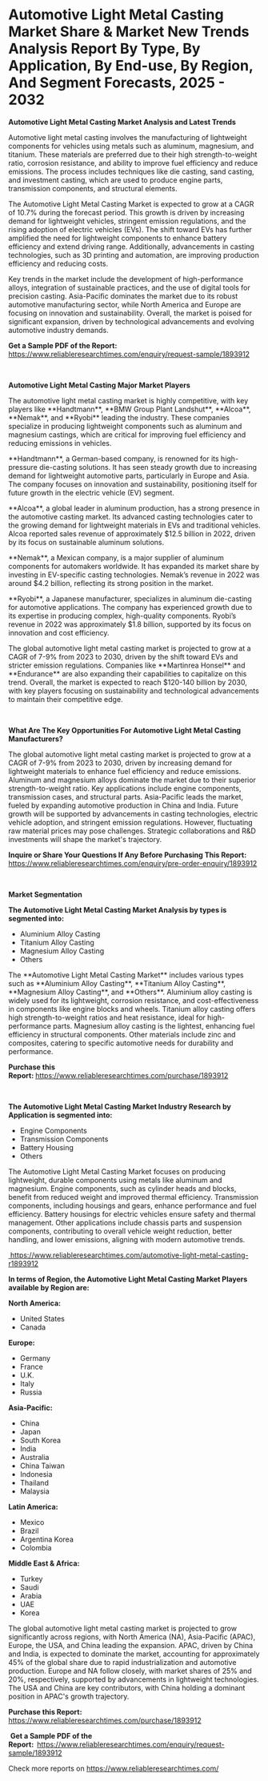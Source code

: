 <p><h1>Automotive Light Metal Casting Market Share & Market New Trends Analysis Report By Type, By Application, By End-use, By Region, And Segment Forecasts, 2025 - 2032</h1></p><p><strong>Automotive Light Metal Casting Market Analysis and Latest Trends</strong></p>
<p><p>Automotive light metal casting involves the manufacturing of lightweight components for vehicles using metals such as aluminum, magnesium, and titanium. These materials are preferred due to their high strength-to-weight ratio, corrosion resistance, and ability to improve fuel efficiency and reduce emissions. The process includes techniques like die casting, sand casting, and investment casting, which are used to produce engine parts, transmission components, and structural elements.</p><p>The Automotive Light Metal Casting Market is expected to grow at a CAGR of 10.7% during the forecast period. This growth is driven by increasing demand for lightweight vehicles, stringent emission regulations, and the rising adoption of electric vehicles (EVs). The shift toward EVs has further amplified the need for lightweight components to enhance battery efficiency and extend driving range. Additionally, advancements in casting technologies, such as 3D printing and automation, are improving production efficiency and reducing costs.</p><p>Key trends in the market include the development of high-performance alloys, integration of sustainable practices, and the use of digital tools for precision casting. Asia-Pacific dominates the market due to its robust automotive manufacturing sector, while North America and Europe are focusing on innovation and sustainability. Overall, the market is poised for significant expansion, driven by technological advancements and evolving automotive industry demands.</p></p>
<p><strong>Get a Sample PDF of the Report:&nbsp;</strong> <a href="https://www.reliableresearchtimes.com/enquiry/request-sample/1893912?utm_campaign=2007&utm_medium=2&utm_source=Github&utm_content=ia&utm_term=24012025&utm_id=automotive-light-metal-casting">https://www.reliableresearchtimes.com/enquiry/request-sample/1893912</a></p>
<p>&nbsp;</p>
<p><strong>Automotive Light Metal Casting Major Market Players</strong></p>
<p><p>The automotive light metal casting market is highly competitive, with key players like **Handtmann**, **BMW Group Plant Landshut**, **Alcoa**, **Nemak**, and **Ryobi** leading the industry. These companies specialize in producing lightweight components such as aluminum and magnesium castings, which are critical for improving fuel efficiency and reducing emissions in vehicles.</p><p>**Handtmann**, a German-based company, is renowned for its high-pressure die-casting solutions. It has seen steady growth due to increasing demand for lightweight automotive parts, particularly in Europe and Asia. The company focuses on innovation and sustainability, positioning itself for future growth in the electric vehicle (EV) segment.</p><p>**Alcoa**, a global leader in aluminum production, has a strong presence in the automotive casting market. Its advanced casting technologies cater to the growing demand for lightweight materials in EVs and traditional vehicles. Alcoa reported sales revenue of approximately $12.5 billion in 2022, driven by its focus on sustainable aluminum solutions.</p><p>**Nemak**, a Mexican company, is a major supplier of aluminum components for automakers worldwide. It has expanded its market share by investing in EV-specific casting technologies. Nemak’s revenue in 2022 was around $4.2 billion, reflecting its strong position in the market.</p><p>**Ryobi**, a Japanese manufacturer, specializes in aluminum die-casting for automotive applications. The company has experienced growth due to its expertise in producing complex, high-quality components. Ryobi’s revenue in 2022 was approximately $1.8 billion, supported by its focus on innovation and cost efficiency.</p><p>The global automotive light metal casting market is projected to grow at a CAGR of 7-9% from 2023 to 2030, driven by the shift toward EVs and stricter emission regulations. Companies like **Martinrea Honsel** and **Endurance** are also expanding their capabilities to capitalize on this trend. Overall, the market is expected to reach $120-140 billion by 2030, with key players focusing on sustainability and technological advancements to maintain their competitive edge.</p></p>
<p>&nbsp;</p>
<p><strong>What Are The Key Opportunities For Automotive Light Metal Casting Manufacturers?</strong></p>
<p><p>The global automotive light metal casting market is projected to grow at a CAGR of 7-9% from 2023 to 2030, driven by increasing demand for lightweight materials to enhance fuel efficiency and reduce emissions. Aluminum and magnesium alloys dominate the market due to their superior strength-to-weight ratio. Key applications include engine components, transmission cases, and structural parts. Asia-Pacific leads the market, fueled by expanding automotive production in China and India. Future growth will be supported by advancements in casting technologies, electric vehicle adoption, and stringent emission regulations. However, fluctuating raw material prices may pose challenges. Strategic collaborations and R&D investments will shape the market's trajectory.</p></p>
<p><strong>Inquire or Share Your Questions If Any Before Purchasing This Report:</strong> <a href="https://www.reliableresearchtimes.com/enquiry/pre-order-enquiry/1893912?utm_campaign=2007&utm_medium=2&utm_source=Github&utm_content=ia&utm_term=24012025&utm_id=automotive-light-metal-casting">https://www.reliableresearchtimes.com/enquiry/pre-order-enquiry/1893912</a></p>
<p>&nbsp;</p>
<p><strong>Market Segmentation</strong></p>
<p><strong>The Automotive Light Metal Casting Market Analysis by types is segmented into:</strong></p>
<p><ul><li>Aluminium Alloy Casting</li><li>Titanium Alloy Casting</li><li>Magnesium Alloy Casting</li><li>Others</li></ul></p>
<p><p>The **Automotive Light Metal Casting Market** includes various types such as **Aluminium Alloy Casting**, **Titanium Alloy Casting**, **Magnesium Alloy Casting**, and **Others**. Aluminium alloy casting is widely used for its lightweight, corrosion resistance, and cost-effectiveness in components like engine blocks and wheels. Titanium alloy casting offers high strength-to-weight ratios and heat resistance, ideal for high-performance parts. Magnesium alloy casting is the lightest, enhancing fuel efficiency in structural components. Other materials include zinc and composites, catering to specific automotive needs for durability and performance.</p></p>
<p><strong>Purchase this Report:&nbsp;</strong><a href="https://www.reliableresearchtimes.com/purchase/1893912?utm_campaign=2007&utm_medium=2&utm_source=Github&utm_content=ia&utm_term=24012025&utm_id=automotive-light-metal-casting">https://www.reliableresearchtimes.com/purchase/1893912</a></p>
<p>&nbsp;</p>
<p><strong>The Automotive Light Metal Casting Market Industry Research by Application is segmented into:</strong></p>
<p><ul><li>Engine Components</li><li>Transmission Components</li><li>Battery Housing</li><li>Others</li></ul></p>
<p><p>The Automotive Light Metal Casting Market focuses on producing lightweight, durable components using metals like aluminum and magnesium. Engine components, such as cylinder heads and blocks, benefit from reduced weight and improved thermal efficiency. Transmission components, including housings and gears, enhance performance and fuel efficiency. Battery housings for electric vehicles ensure safety and thermal management. Other applications include chassis parts and suspension components, contributing to overall vehicle weight reduction, better handling, and lower emissions, aligning with modern automotive trends.</p></p>
<p><a href="https://www.reliableresearchtimes.com/automotive-light-metal-casting-r1893912?utm_campaign=2007&utm_medium=2&utm_source=Github&utm_content=ia&utm_term=24012025&utm_id=automotive-light-metal-casting">&nbsp;https://www.reliableresearchtimes.com/automotive-light-metal-casting-r1893912</a></p>
<p><strong>In terms of Region, the Automotive Light Metal Casting Market Players available by Region are:</strong></p>
<p>
    <p> <strong> North America: </strong>
        <ul>
            <li>United States</li>
            <li>Canada</li>
        </ul>
        </p> 
    <p> <strong> Europe: </strong>
        <ul>
            <li>Germany</li>
            <li>France</li>
            <li>U.K.</li>
            <li>Italy</li>
            <li>Russia</li>
        </ul>
        </p> 
    <p> <strong> Asia-Pacific: </strong>
        <ul>
            <li>China</li>
            <li>Japan</li>
            <li>South Korea</li>
            <li>India</li>
            <li>Australia</li>
            <li>China Taiwan</li>
            <li>Indonesia</li>
            <li>Thailand</li>
            <li>Malaysia</li>
        </ul>
        </p> 
    <p> <strong> Latin America: </strong>
        <ul>
            <li>Mexico</li>
            <li>Brazil</li>
            <li>Argentina Korea</li>
            <li>Colombia</li>
        </ul>
        </p> 
    <p> <strong> Middle East & Africa: </strong>
        <ul>
            <li>Turkey</li>
            <li>Saudi</li>
            <li>Arabia</li>
            <li>UAE</li>
            <li>Korea</li>
        </ul>
    </p>
    </p>
<p><p>The global automotive light metal casting market is projected to grow significantly across regions, with North America (NA), Asia-Pacific (APAC), Europe, the USA, and China leading the expansion. APAC, driven by China and India, is expected to dominate the market, accounting for approximately 45% of the global share due to rapid industrialization and automotive production. Europe and NA follow closely, with market shares of 25% and 20%, respectively, supported by advancements in lightweight technologies. The USA and China are key contributors, with China holding a dominant position in APAC's growth trajectory.</p></p>
<p><strong>Purchase this Report: </strong><a href="https://www.reliableresearchtimes.com/purchase/1893912?utm_campaign=2007&utm_medium=2&utm_source=Github&utm_content=ia&utm_term=24012025&utm_id=automotive-light-metal-casting">https://www.reliableresearchtimes.com/purchase/1893912</a></p>
<p>&nbsp;<strong>Get a Sample PDF of the Report:&nbsp;&nbsp;</strong><a href="https://www.reliableresearchtimes.com/enquiry/request-sample/1893912?utm_campaign=2007&utm_medium=2&utm_source=Github&utm_content=ia&utm_term=24012025&utm_id=automotive-light-metal-casting">https://www.reliableresearchtimes.com/enquiry/request-sample/1893912</a></p>
<p><strong></strong></p>
<p>Check more reports on <a href="https://www.reliableresearchtimes.com/?utm_campaign=2007&utm_medium=2&utm_source=Github&utm_content=ia&utm_term=24012025&utm_id=automotive-light-metal-casting">https://www.reliableresearchtimes.com/</a></p>